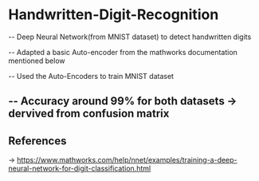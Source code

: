# Handwritten-Digit-Recognition

-- Deep Neural Network(from MNIST dataset) to detect handwritten digits

-- Adapted a basic Auto-encoder from the mathworks documentation mentioned below

-- Used the Auto-Encoders to train MNIST dataset

-- Accuracy around 99% for both datasets -> dervived from confusion matrix
-- 

## References
-> https://www.mathworks.com/help/nnet/examples/training-a-deep-neural-network-for-digit-classification.html
